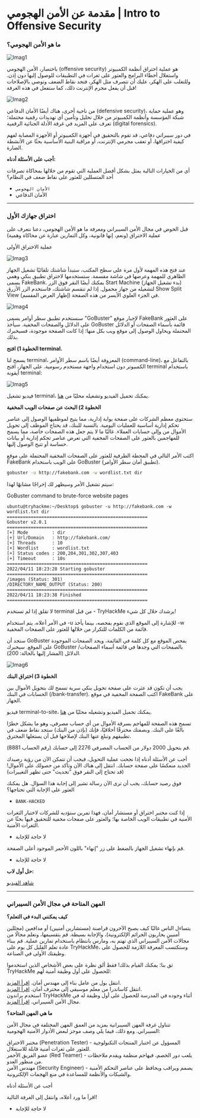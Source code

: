 # مقدمة عن الأمن الهجومي | Intro to Offensive Security


### ما هو الأمن الهجومي؟

![Imag1](Pasted_image_20240921141438.png)

باختصار، الأمن الهجومي (offensive security) هو عملية اختراق أنظمة الكمبيوتر واستغلال أخطاء البرامج والعثور على ثغرات في التطبيقات للوصول إليها دون إذن.
وللتغلب على الهكر، عليك أن تتصرف مثل الهكر، فتجد نقاط الضعف وتوصي بالإصلاحات قبل أن يفعل مجرم الإنترنت ذلك، كما ستفعل في هذه الغرفة!

![Imag2](Pasted_image_20240921141526.png)

من ناحية أخرى، هناك أيضًا الأمان الدفاعي (defensive security)، وهو عملية حماية شبكة المؤسسة وأنظمة الكمبيوتر من خلال تحليل وتأمين أي تهديدات رقمية محتملة؛ تعرف على المزيد في غرفة الأدلة الجنائية الرقمية (digital forensics).

في دور سيبراني دفاعي، قد تقوم بالتحقيق في أجهزة الكمبيوتر أو الأجهزة المصابة لفهم كيفية اختراقها، أو تعقب مجرمي الإنترنت، أو مراقبة البنية الأساسية بحثًا عن الأنشطة الضارة.

**أجب على الأسئلة أدناه:**

أي من الخيارات التالية يمثل بشكل أفضل العملية التي تقوم من خلالها بمحاكاة تصرفات أحد المتسللين للعثور على نقاط ضعف في النظام؟

- `الأمان الهجومي`
- الأمان الدفاعي

---
### اختراق جهازك الأول

قبل الخوض في مجال الأمن السيبراني ومعرفة ما هو الأمن الهجومي، دعنا نتعرف على عملية الاختراق (ونعم، إنها قانونية، وكل التمارين عبارة عن محاكاة وهمية)

عملية الاختراق الأولى

![Imag3](tryhackme.com_r_room_introtooffensivesecurity.png)

عند فتح هذه المهمة لأول مرة على سطح المكتب، ستبدأ شاشتك تلقائيًا تشغيل الجهاز الظاهري للمهمة وعرضها في شاشة مقسمة. ستستخدمها لاختراق تطبيق بنكي وهمي يسمى FakeBank. يمكنك أيضًا النقر فوق الزر Start Machine (بدء تشغيل الجهاز) لتشغيله من جهاز محمول. إذا لم تنقسم شاشتك، فاستخدم الزر الأزرق Show Split View (إظهار العرض المقسم) في الجزء العلوي الأيسر من هذه الصفحة.

![Imag4](Pasted_image_20240921142221.png)

سنستخدم تطبيق سطر أوامر يسمى "GoBuster" لإجبار موقع FakeBank على العثور على الدلائل والصفحات المخفية. سيأخذ GoBuster قائمة بأسماء الصفحات أو الدلائل المحتملة ويحاول الوصول إلى موقع ويب بكل منها؛ إذا كانت الصفحة موجودة، فسيخبرك بذلك.

**الخطوة 1) افتح terminal.**

يسمح لنا terminal، المعروفة أيضًا باسم سطر الأوامر (command-line)، بالتفاعل مع الكمبيوتر دون استخدام واجهة مستخدم رسومية. على الجهاز، افتح terminal باستخدام أيقونة terminal:

![Imag5](Pasted_image_20240921142359.png)

فيديو تشغيل terminal، يمكنك تحميل الفيديو وتشغيله محليًا من [هنا](open-terminal.mp4).

**الخطوة 2) البحث عن صفحات الويب المخفية**

ستحتوي معظم الشركات على صفحة بوابة إدارية، مما يتيح لموظفيها الوصول إلى عناصر تحكم إدارية أساسية للعمليات اليومية. بالنسبة للبنك، قد يحتاج الموظف إلى تحويل الأموال من وإلى حسابات العملاء. غالبًا ما لا يتم جعل هذه الصفحات خاصة، مما يسمح للمهاجمين بالعثور على الصفحات المخفية التي تعرض عناصر تحكم إدارية أو بيانات حساسة أو تتيح الوصول إليها.

اكتب الأمر التالي في المحطة الطرفية للعثور على الصفحات المخفية المحتملة على موقع FakeBank على الويب باستخدام GoBuster (تطبيق أمان سطر الأوامر).

```bash
gobuster -u http://fakebank.com -w wordlist.txt dir
```

سيتم تشغيل الأمر وسيظهر لك إخراجًا مشابهًا لهذا:

GoBuster command to brute-force website pages

```markup
ubuntu@tryhackme:~/Desktop$ gobuster -u http://fakebank.com -w wordlist.txt dir
=====================================================
Gobuster v2.0.1
=====================================================
[+] Mode         : dir
[+] Url/Domain   : http://fakebank.com/
[+] Threads      : 10
[+] Wordlist     : wordlist.txt
[+] Status codes : 200,204,301,302,307,403
[+] Timeout      : 10s
=====================================================
2022/04/11 18:23:28 Starting gobuster
=====================================================
/images (Status: 301)
/DIRECTORY_NAME_OUTPUT (Status: 200)
=====================================================
2022/04/11 18:23:38 Finished
=====================================================
```

لا تقلق إذا لم تستخدم terminal من قبل - TryHackMe يرشدك خلال كل شيء!

في الأمر أعلاه، يتم استخدام -u للإشارة إلى الموقع الذي نقوم بفحصه، بينما يأخذ -w قائمة من الكلمات للتكرار من خلالها للعثور على الصفحات المخفية.

ستجد أن GoBuster يفحص الموقع مع كل كلمة في القائمة، ويجد الصفحات الموجودة على الموقع. سيخبرك GoBuster بالصفحات التي وجدها في قائمة أسماء الصفحات/الدلائل (المشار إليها بالحالة: 200).

![Imag6](Pasted_image_20240921144101.png)

**الخطوة 3) اختراق البنك**

يجب أن تكون قد عثرت على صفحة تحويل بنكي سرية تسمح لك بتحويل الأموال بين الحسابات في البنك (/bank-transfer). اكتب الصفحة المخفية في موقع FakeBank على الجهاز.

فيديو terminal-to-site، يمكنك تحميل الفيديو وتشغيله محليًا من [هنا](terminal-to-site.mp4).

تسمح هذه الصفحة للمهاجم بسرقة الأموال من أي حساب مصرفي، وهو ما يشكل خطرًا بالغًا على البنك. وبصفتك مخترقًا أخلاقيًا، فإنك (بإذن من البنك) ستجد نقاط ضعف في تطبيقهم وتبلغ عنها البنك لإصلاحها قبل أن يستغلها المخترق.

قم بتحويل 2000 دولار من الحساب المصرفي 2276 إلى حسابك (رقم الحساب 8881).

أجب عن الأسئلة أدناه
إذا نجحت عملية التحويل، فيجب أن تتمكن الآن من رؤية رصيدك الجديد منعكسًا على صفحة حسابك. انتقل إلى هناك الآن وتأكد من حصولك على الأموال! (قد تحتاج إلى النقر فوق "تحديث" حتى تظهر التغييرات)

فوق رصيد حسابك، يجب أن ترى الآن رسالة تشير إلى إجابة هذا السؤال. هل يمكنك العثور على الإجابة التي تحتاجها؟

- `BANK-HACKED`

إذا كنت مختبر اختراق أو مستشار أمان، فهذا تمرين ستؤديه للشركات لاختبار الثغرات الأمنية في تطبيقات الويب الخاصة بها؛ والعثور على صفحات مخفية للتحقيق فيها بحثًا عن الثغرات الأمنية.

- لا حاجة للإجابة

قم بإنهاء تشغيل الجهاز بالضغط على زر "إنهاء" باللون الأحمر الموجود أعلى الصفحة.

- لا حاجة للإجابة

**حل أول لاب:**

[شاهد الفيديو](https://youtu.be/I7tGDlRm_TI)

---
### المهن المتاحة في مجال الأمن السيبراني

**كيف يمكنني البدء في التعلم؟**

يتساءل الناس غالبًا كيف يصبح الآخرون قراصنة (مستشارين أمنيين) أو مدافعين (محللين أمنيين يحاربون الجرائم الإلكترونية)، والإجابة بسيطة. قم بتقسيمها، وتعلم مجالًا من مجالات الأمن السيبراني الذي تهتم به، ومارس بانتظام باستخدام تمارين عملية. قم ببناء عادة تعلم القليل كل يوم على TryHackMe، وستكتسب المعرفة اللازمة للحصول على وظيفتك الأولى في الصناعة.

ثق بنا؛ يمكنك القيام بذلك! فقط ألق نظرة على بعض الأشخاص الذين استخدموا TryHackMe للحصول على أول وظيفة أمنية لهم:

انتقل بول من عامل بناء إلى مهندس أمان. [اقرأ المزيد](https://tryhackme.com/r/resources/blog/construction-worker-to-security-engineer-how-paul-used-tryhackme-to-land-his-first-job-in-security).  
انتقل كاساندرا من معلم موسيقى إلى محترف أمان. [اقرأ المزيد](https://tryhackme.com/r/resources/blog/the-teacher-becomes-the-student).  
استخدم براندون TryHackMe أثناء وجوده في المدرسة للحصول على أول وظيفة له في مجال الأمن السيبراني. [اقرأ المزيد](https://tryhackme.com/r/resources/blog/brandons-success-story).  

**ما هي المهن المتاحة؟**

تتناول غرفة المهن السيبرانية بمزيد من العمق المهن المختلفة في مجال الأمن السيبراني. ومع ذلك، فيما يلي وصف موجز لبعض الأدوار الأمنية الهجومية:

مختبر الاختراق (Penetration Tester) - المسؤول عن اختبار المنتجات التكنولوجية للعثور على ثغرات أمنية قابلة للاستغلال.  
عضو الفريق الأحمر (Red Teamer) - يلعب دور الخصم، فيهاجم منظمة ويقدم ملاحظات من منظور العدو.  
مهندس الأمن (Security Engineer) - يصمم ويراقب ويحافظ على عناصر التحكم الأمنية والشبكات والأنظمة للمساعدة في منع الهجمات الإلكترونية.  

أجب عن الأسئلة أدناه

اقرأ ما ورد أعلاه، وانتقل إلى الغرفة التالية!

- لا حاجة للإجابة

